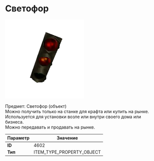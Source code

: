 # Светофор

![Item Image](../img/4602.webp?raw=true)

Предмет: Светофор (объект)<br>Можно получить только на станке для крафта или купить на рынке.<br>Используется для установки возле или внутри своего дома или бизнеса.<br>Можно передавать и продавать на рынке.


| Параметр | Значение |
|----------|----------|
| **ID** | 4602 |
| **Тип** | ITEM_TYPE_PROPERTY_OBJECT |

